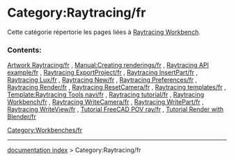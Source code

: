 # Category:Raytracing/fr
Cette catégorie répertorie les pages liées à [Raytracing Workbench](Raytracing_Workbench/fr.md).

### Contents:

[Artwork Raytracing/fr](Artwork_Raytracing/fr.md) , [Manual:Creating renderings/fr](Manual:Creating_renderings/fr.md) , [Raytracing API example/fr](Raytracing_API_example/fr.md) , [Raytracing ExportProject/fr](Raytracing_ExportProject/fr.md) , [Raytracing InsertPart/fr](Raytracing_InsertPart/fr.md) , [Raytracing Lux/fr](Raytracing_Lux/fr.md) , [Raytracing New/fr](Raytracing_New/fr.md) , [Raytracing Preferences/fr](Raytracing_Preferences/fr.md) , [Raytracing Render/fr](Raytracing_Render/fr.md) , [Raytracing ResetCamera/fr](Raytracing_ResetCamera/fr.md) , [Raytracing templates/fr](Raytracing_templates/fr.md) , [Template:Raytracing Tools navi/fr](Template:Raytracing_Tools_navi/fr.md) , [Raytracing tutorial/fr](Raytracing_tutorial/fr.md) , [Raytracing Workbench/fr](Raytracing_Workbench/fr.md) , [Raytracing WriteCamera/fr](Raytracing_WriteCamera/fr.md) , [Raytracing WritePart/fr](Raytracing_WritePart/fr.md) , [Raytracing WriteView/fr](Raytracing_WriteView/fr.md) , [Tutorial FreeCAD POV ray/fr](Tutorial_FreeCAD_POV_ray/fr.md) , [Tutorial Render with Blender/fr](Tutorial_Render_with_Blender/fr.md)

[Category:Workbenches/fr](Category:Workbenches/fr.md)

---
[documentation index](../README.md) > Category:Raytracing/fr
